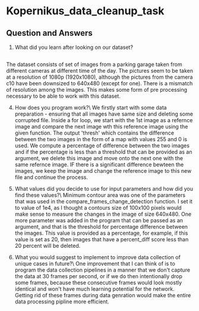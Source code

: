 # Kopernikus_data_cleanup_task

## Question and Answers

1. What did you learn after looking on our dataset?
##
The dataset consists of set of images from a parking garage taken from different cameras at different time of the day. The pictures seem to be taken at a resolution of 1080p (1920x1080), although the pictures from the camera c10 have been downsized to 640x480 (except for one). There is a mismatch of resolution among the images. This makes some form of pre processing necessary to be able to work with this dataset.

4. How does you program work?\ We firstly start with some data preparation - ensuring that all images have same size and deleting some corrupted file. Inside a for loop, we start with the 1st image as a refernce image and compare the next image wth this reference image using the given function. The output 'thresh' which contains the difference between the two images in the form of a map with values 255 and 0 is used. We compute a percentage of difference between the two images and if the percentage is less than a threshold that can be provided as an argument, we delete this image and move onto the next one with the same refernce image. IF there is a significant difference bewteen the images, we keep the image and change the reference image to this new file and continue the process.

5. What values did you decide to use for input parameters and how did you find these values?\ Minimum contour area was one of the parameters that was used in the compare_frames_change_detection function. I set it to value of 1e4, as I thought a contours size of 100x100 pixels would make sense to measure the changes in the image of size 640x480. One more parameter was added in the program that can be passed as an argument, and that is the threshold for percentage difference between the images. This value is provided as a percentage, for example, if this value is set as 20, then images that have a percent_diff score less than 20 percent will be deleted.

6. What you would suggest to implement to improve data collection of unique cases in future?\ One improvement that I can think of is to program the data collection pipelines in a manner that we don't capture the data at 30 frames per second, or if we do then intentionally drop some frames, because these consecutive frames would look mostly identical and won't have much learning potential for the network. Getting rid of these frames during data genration would make the entire data processing pipline more efficient.
